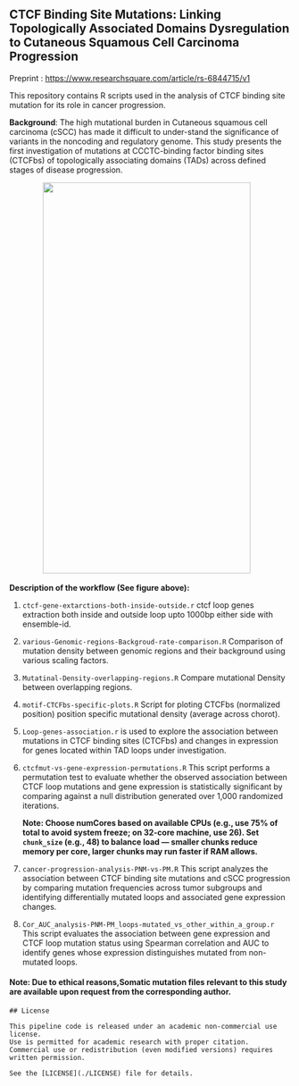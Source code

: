 ## CTCF Binding Site Mutations: Linking Topologically Associated Domains Dysregulation to Cutaneous Squamous Cell Carcinoma Progression

Preprint : https://www.researchsquare.com/article/rs-6844715/v1

This repository contains R scripts used in the analysis of CTCF binding site mutation for its role in cancer progression.

**Background**:
The high mutational burden in Cutaneous squamous cell carcinoma (cSCC) has made it difficult to under-stand the significance of variants in the noncoding and regulatory genome. This study presents the first investigation of mutations at CCCTC-binding factor binding sites (CTCFbs) of topologically associating domains (TADs) across defined stages of disease progression.
 
 <p align="center">
<img src="https://github.com/user-attachments/assets/52891726-edc7-41a4-bb34-6b6835643466" width=86% height=700>&nbsp; &nbsp; 
</p>

**Description of the workflow (See figure above):**

1) `ctcf-gene-extarctions-both-inside-outside.r`  ctcf loop genes extraction both inside and outside loop upto 1000bp either side with ensemble-id.  

2) `various-Genomic-regions-Backgroud-rate-comparison.R`  Comparison of mutation density between genomic regions and their background using various scaling factors.  
3)  `Mutatinal-Density-overlapping-regions.R` Compare mutational Density between overlapping regions.
4)  `motif-CTCFbs-specific-plots.R`  Script for ploting CTCFbs (normalized position) position specific mutational density (average across chorot).
5) `Loop-genes-association.r` is used to explore the association between mutations in CTCF binding sites (CTCFbs) and changes in expression for genes located within TAD loops under investigation.  
6) `ctcfmut-vs-gene-expression-permutations.R` This script performs a permutation test to evaluate whether the observed association between CTCF loop mutations and gene expression is statistically significant by comparing against a null distribution generated over 1,000 randomized iterations.  

     **Note: Choose numCores based on available CPUs (e.g., use 75% of total to avoid system freeze; on 32-core machine, use 26).
     Set `chunk_size` (e.g., 48) to balance load — smaller chunks reduce memory per core, larger chunks may run faster if RAM allows.**
 
7)  `cancer-progression-analysis-PNM-vs-PM.R` This script analyzes the association between CTCF binding site mutations and cSCC progression by comparing mutation frequencies across tumor subgroups and identifying differentially mutated loops and associated gene expression changes.
8) `Cor_AUC_analysis-PNM-PM_loops-mutated_vs_other_within_a_group.r` This script evaluates the association between gene expression and CTCF loop mutation status using Spearman correlation and AUC to identify genes whose expression distinguishes mutated from non-mutated loops.
   
#### Note: Due to ethical reasons,Somatic mutation files relevant to this study are available upon request from the corresponding author.

```
## License

This pipeline code is released under an academic non-commercial use license.  
Use is permitted for academic research with proper citation.  
Commercial use or redistribution (even modified versions) requires written permission.

See the [LICENSE](./LICENSE) file for details.
```
